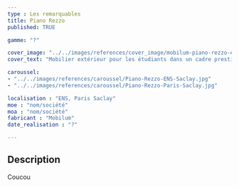 ```yaml
---
type : Les remarquables
title: Piano Rezzo
published: TRUE

gamme: "?" 

cover_image: "../../images/references/cover_image/mobilum-piano-rezzo-ecole-normale-superieure-ens.jpg"
cover_text: "Mobilier extérieur pour les étudiants dans un cadre prestigieux"

caroussel: 
- "../../images/references/caroussel/Piano-Rezzo-ENS-Saclay.jpg"
- "../../images/references/caroussel/Piano-Rezzo-Paris-Saclay.jpg"

localisation : "ENS, Paris Saclay"
moe : "nom/société"
moa : "nom/société"
fabricant : "Mobilum"
date_realisation : "?"

---
```


## Description

Coucou
